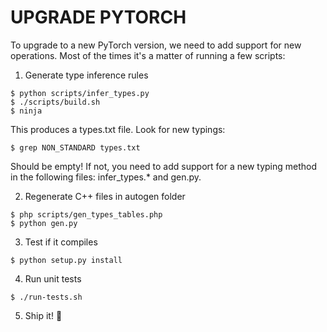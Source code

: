 UPGRADE PYTORCH
===============

To upgrade to a new PyTorch version, we need to add support for new operations.
Most of the times it's a matter of running a few scripts:

1) Generate type inference rules
```
$ python scripts/infer_types.py
$ ./scripts/build.sh
$ ninja
```

This produces a types.txt file.
Look for new typings:
```
$ grep NON_STANDARD types.txt
```

Should be empty! If not, you need to add support for a new typing method
in the following files: infer_types.* and gen.py.

2) Regenerate C++ files in autogen folder
```
$ php scripts/gen_types_tables.php
$ python gen.py
```

3) Test if it compiles
```
$ python setup.py install
```

4) Run unit tests
```
$ ./run-tests.sh
```

5) Ship it! 🚀
